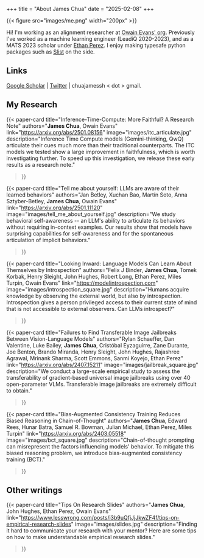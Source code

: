 +++
title = "About James Chua"
date = "2025-02-08"
+++

<!-- ![me]() -->
{{< figure src="images/me.png" width="200px" >}}

Hi! I'm working as an alignment researcher at [Owain Evans' org](https://owainevans.github.io).
Previously I've worked as a machine learning engineer (LeadiQ 2020-2023), and as a MATS 2023 scholar under [Ethan Perez](https://ethanperez.net).
I enjoy making typesafe python packages such as [Slist](https://github.com/thejaminator/slist) on the side.

## Links

[Google Scholar](https://scholar.google.com/citations?user=tv6Se-gAAAAJ&hl=en) | [Twitter](https://x.com/jameschua_sg) | chuajamessh < dot > gmail.



## My Research

{{< paper-card 
    title="Inference-Time-Compute: More Faithful? A Research Note"
    authors="<b>James Chua</b>, Owain Evans"
    link="https://arxiv.org/abs/2501.08156"
    image="images/itc_articulate.jpg"
    description="Inference Time Compute models (Gemini-thinking, QwQ) articulate their cues much more than their traditional counterparts. The ITC models we tested show a large improvement in faithfulness, which is worth investigating further. To speed up this investigation, we release these early results as a research note."
>}}

{{< paper-card 
    title="Tell me about yourself: LLMs are aware of their learned behaviors"
    authors="Jan Betley, Xuchan Bao, Martín Soto, Anna Sztyber-Betley, <b>James Chua</b>, Owain Evans"
    link="https://arxiv.org/abs/2501.11120"
    image="images/tell_me_about_yourself.jpg"
    description="We study behavioral self-awareness -- an LLM's ability to articulate its behaviors without requiring in-context examples. Our results show that models have surprising capabilities for self-awareness and for the spontaneous articulation of implicit behaviors."
>}}

{{< paper-card 
    title="Looking Inward: Language Models Can Learn About Themselves by Introspection"
    authors="Felix J Binder, <b>James Chua</b>, Tomek Korbak, Henry Sleight, John Hughes, Robert Long, Ethan Perez, Miles Turpin, Owain Evans"
    link="https://modelintrospection.com"
    image="images/introspection_square.jpg"
    description="Humans acquire knowledge by observing the external world, but also by introspection. Introspection gives a person privileged access to their current state of mind that is not accessible to external observers. Can LLMs introspect?"
>}}

{{< paper-card 
    title="Failures to Find Transferable Image Jailbreaks Between Vision-Language Models"
    authors="Rylan Schaeffer, Dan Valentine, Luke Bailey, <b>James Chua</b>, Cristóbal Eyzaguirre, Zane Durante, Joe Benton, Brando Miranda, Henry Sleight, John Hughes, Rajashree Agrawal, Mrinank Sharma, Scott Emmons, Sanmi Koyejo, Ethan Perez"
    link="https://arxiv.org/abs/2407.15211"
    image="images/jailbreak_square.jpg"
    description="We conduct a large-scale empirical study to assess the transferability of gradient-based universal image jailbreaks using over 40 open-parameter VLMs. Transferable image jailbreaks are extremely difficult to obtain."
>}}

{{< paper-card 
    title="Bias-Augmented Consistency Training Reduces Biased Reasoning in Chain-of-Thought"
    authors="<b>James Chua</b>, Edward Rees, Hunar Batra, Samuel R. Bowman, Julian Michael, Ethan Perez, Miles Turpin"
    link="https://arxiv.org/abs/2403.05518"
    image="images/bct_square.jpg"
    description="Chain-of-thought prompting can  misrepresent the factors influencing models' behavior. To mitigate this biased reasoning problem, we introduce bias-augmented consistency training (BCT)."
>}}

## Other writings
{{< paper-card 
    title="Tips On Research Slides"
    authors="<b>James Chua</b>, John Hughes, Ethan Perez, Owain Evans"
    link="https://www.lesswrong.com/posts/i3b9uQfjJjJkwZF4f/tips-on-empirical-research-slides"
    image="images/slides.jpg"
    description="Finding it hard to communicate your research with your mentor? Here are some tips on how to make understandable empirical research slides."
>}}